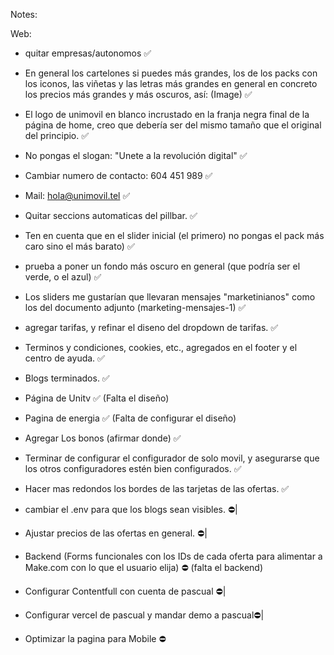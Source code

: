 Notes:

Web:
- quitar empresas/autonomos ✅
- En general los cartelones si puedes más grandes, los de los packs con los iconos, las viñetas y las letras más grandes en general en concreto los precios más grandes y más oscuros, así: (Image) ✅
- El logo de unimovil en blanco incrustado en la franja negra final de la página de home, creo que debería ser del mismo tamaño que el original del principio. ✅ 
- No pongas el slogan: "Unete a la revolución digital" ✅
- Cambiar numero de contacto: 604 451 989 ✅
- Mail: hola@unimovil.tel ✅
- Quitar seccions automaticas del pillbar. ✅
- Ten en cuenta que en el slider inicial (el primero) no pongas el pack más caro sino el más barato) ✅
- prueba a poner un fondo más oscuro en general (que podría ser el verde, o el azul) ✅
- Los sliders me gustarían que llevaran mensajes "marketinianos" como los del documento adjunto (marketing-mensajes-1) ✅
- agregar tarifas, y refinar el diseno del dropdown de tarifas. ✅
- Terminos y condiciones, cookies, etc., agregados en el footer y el centro de ayuda. ✅
- Blogs terminados. ✅
- Página de Unitv ✅ (Falta el diseño)
- Pagina de energia ✅ (Falta  de configurar el diseño)
- Agregar Los bonos (afirmar donde) ✅
- Terminar de configurar el configurador de solo movil, y asegurarse que los otros configuradores estén bien configurados. ✅
- Hacer mas redondos los bordes de las tarjetas de las ofertas. ✅

- cambiar el .env para que los blogs sean visibles. ⛔|

- Ajustar precios de las ofertas en general. ⛔|

- Backend (Forms funcionales con los IDs de cada oferta para alimentar a Make.com con lo que el usuario elija) ⛔ (falta el backend)

- Configurar Contentfull con cuenta de pascual ⛔|

- Configurar vercel de pascual y mandar demo a pascual⛔|

- Optimizar la pagina para Mobile ⛔

